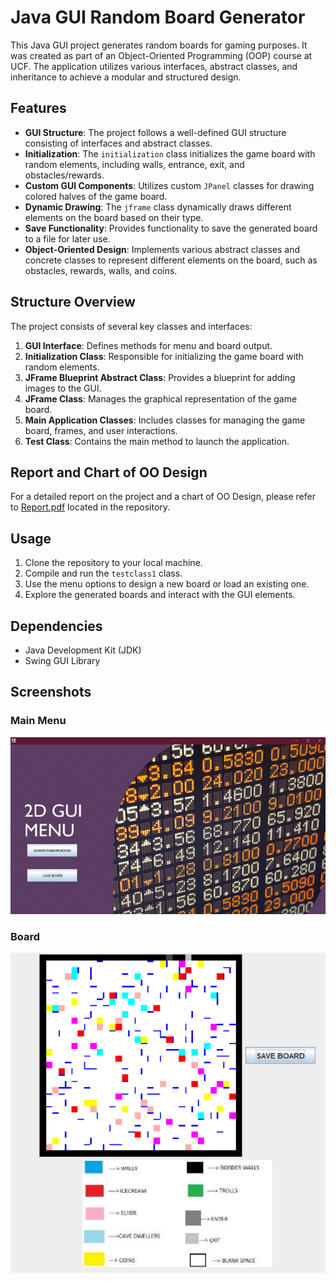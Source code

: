 # Java GUI Random Board Generator

This Java GUI project generates random boards for gaming purposes. It was created as part of an Object-Oriented Programming (OOP) course at UCF. The application utilizes various interfaces, abstract classes, and inheritance to achieve a modular and structured design.

## Features

- **GUI Structure**: The project follows a well-defined GUI structure consisting of interfaces and abstract classes.
- **Initialization**: The `initialization` class initializes the game board with random elements, including walls, entrance, exit, and obstacles/rewards.
- **Custom GUI Components**: Utilizes custom `JPanel` classes for drawing colored halves of the game board.
- **Dynamic Drawing**: The `jframe` class dynamically draws different elements on the board based on their type.
- **Save Functionality**: Provides functionality to save the generated board to a file for later use.
- **Object-Oriented Design**: Implements various abstract classes and concrete classes to represent different elements on the board, such as obstacles, rewards, walls, and coins.

## Structure Overview

The project consists of several key classes and interfaces:

1. **GUI Interface**: Defines methods for menu and board output.
2. **Initialization Class**: Responsible for initializing the game board with random elements.
3. **JFrame Blueprint Abstract Class**: Provides a blueprint for adding images to the GUI.
4. **JFrame Class**: Manages the graphical representation of the game board.
5. **Main Application Classes**: Includes classes for managing the game board, frames, and user interactions.
6. **Test Class**: Contains the main method to launch the application.

## Report and Chart of OO Design

For a detailed report on the project and a chart of OO Design, please refer to [Report.pdf](Report.pdf) located in the repository.

## Usage

1. Clone the repository to your local machine.
2. Compile and run the `testclass1` class.
3. Use the menu options to design a new board or load an existing one.
4. Explore the generated boards and interact with the GUI elements.


## Dependencies

- Java Development Kit (JDK)
- Swing GUI Library

## Screenshots

### Main Menu
![Main Menu](mainMenu.png)

### Board
![Board](board.png)
